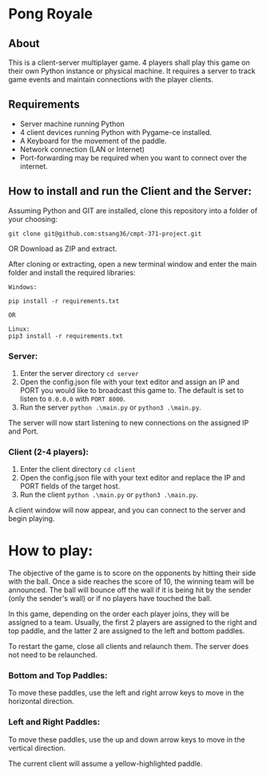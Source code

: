 # Pong Royale

## About

This is a client-server multiplayer game. 4 players shall play this game on their own Python instance or physical machine. It requires a server to track game events and maintain connections with the player clients.

## Requirements
- Server machine running Python
- 4 client devices running Python with Pygame-ce installed.
- A Keyboard for the movement of the paddle.
- Network connection (LAN or Internet)
- Port-forwarding may be required when you want to connect over the internet.

## How to install and run the Client and the Server:

Assuming Python and GIT are installed, clone this repository into a folder of your choosing:
```
git clone git@github.com:stsang36/cmpt-371-project.git 
```

OR Download as ZIP and extract.

After cloning or extracting, open a new terminal window and enter the main folder and install the required libraries:
```
Windows:

pip install -r requirements.txt

OR

Linux:
pip3 install -r requirements.txt
```


### Server:
1. Enter the server directory
   ```cd server```
2. Open the config.json file with your text editor and assign an IP and PORT you would like to broadcast this game to. The default is set to listen to ```0.0.0.0``` with ```PORT 8000```.
3. Run the server ```python .\main.py``` or ```python3 .\main.py```.

The server will now start listening to new connections on the assigned IP and Port.

### Client (2-4 players):
1. Enter the client directory
   ```cd client```
2. Open the config.json file with your text editor and replace the IP and PORT fields of the target host.
3. Run the client ```python .\main.py``` or ```python3 .\main.py```.

A client window will now appear, and you can connect to the server and begin playing.

# How to play:

The objective of the game is to score on the opponents by hitting their side with the ball. Once a side reaches the score of 10, the winning team will be announced. The ball will bounce off the wall if it is being hit by the sender (only the sender's wall) or if no players have touched the ball.  

In this game, depending on the order each player joins, they will be assigned to a team. Usually, the first 2 players are assigned to the right and top paddle, and the latter 2 are assigned to the left and bottom paddles.

To restart the game, close all clients and relaunch them. The server does not need to be relaunched. 

### Bottom and Top Paddles:

To move these paddles, use the left and right arrow keys to move in the horizontal direction.

### Left and Right Paddles:

To move these paddles, use the up and down arrow keys to move in the vertical direction.

The current client will assume a yellow-highlighted paddle.






